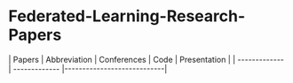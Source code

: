 # Federated-Learning-Research-Papers

| Papers | Abbreviation | Conferences | Code | Presentation |
| ------------- | ------------- |----------------------------|
